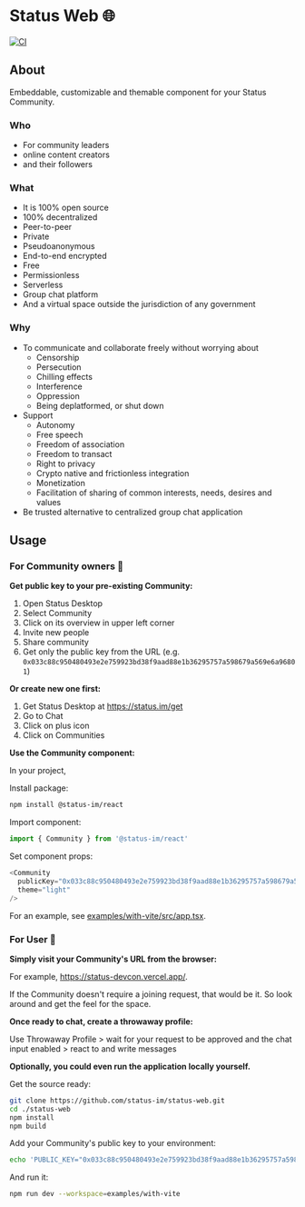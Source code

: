 # Status Web 🌐

[![CI](https://github.com/status-im/status-web/actions/workflows/ci.yml/badge.svg)](https://github.com/status-im/status-web/actions/workflows/ci.yml)

## About

Embeddable, customizable and themable component for your Status Community.

### Who

- For community leaders
- online content creators
- and their followers

### What

- It is 100% open source
- 100% decentralized
- Peer-to-peer
- Private
- Pseudoanonymous
- End-to-end encrypted
- Free
- Permissionless
- Serverless
- Group chat platform
- And a virtual space outside the jurisdiction of any government

### Why

- To communicate and collaborate freely without worrying about
  - Censorship
  - Persecution
  - Chilling effects
  - Interference
  - Oppression
  - Being deplatformed, or shut down
- Support
  - Autonomy
  - Free speech
  - Freedom of association
  - Freedom to transact
  - Right to privacy
  - Crypto native and frictionless integration
  - Monetization
  - Facilitation of sharing of common interests, needs, desires and values
- Be trusted alternative to centralized group chat application

## Usage

### For Community owners 👥

**Get public key to your pre-existing Community:**

1. Open Status Desktop
2. Select Community
3. Click on its overview in upper left corner
4. Invite new people
5. Share community
6. Get only the public key from the URL (e.g. `0x033c88c950480493e2e759923bd38f9aad88e1b36295757a598679a569e6a96801`)

**Or create new one first:**

1. Get Status Desktop at <https://status.im/get>
2. Go to Chat
3. Click on plus icon
4. Click on Communities

**Use the Community component:**

In your project,

Install package:

```sh
npm install @status-im/react
```

Import component:

```js
import { Community } from '@status-im/react'
```

Set component props:

```js
<Community
  publicKey="0x033c88c950480493e2e759923bd38f9aad88e1b36295757a598679a569e6a96801"
  theme="light"
/>
```

For an example, see [examples/with-vite/src/app.tsx](./examples/with-vite/src/app.tsx).

### For User 👤

**Simply visit your Community's URL from the browser:**

For example, <https://status-devcon.vercel.app/>.

If the Community doesn't require a joining request, that would be it. So look around and get the feel for the space.

**Once ready to chat, create a throwaway profile:**

Use Throwaway Profile > wait for your request to be approved and the chat input enabled > react to and write messages

**Optionally, you could even run the application locally yourself.**

Get the source ready:

```sh
git clone https://github.com/status-im/status-web.git
cd ./status-web
npm install
npm build
```

Add your Community's public key to your environment:

```sh
echo 'PUBLIC_KEY="0x033c88c950480493e2e759923bd38f9aad88e1b36295757a598679a569e6a96801"' >> examples/with-vite/.env
```

And run it:

```sh
npm run dev --workspace=examples/with-vite
```
